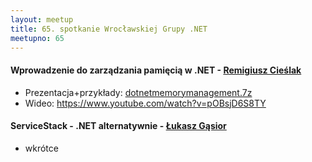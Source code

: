 ```yaml
---
layout: meetup
title: 65. spotkanie Wrocławskiej Grupy .NET
meetupno: 65
---
```


#### Wprowadzenie do zarządzania pamięcią w .NET - [Remigiusz Cieślak](emailto:remigiusz.cieslak@gmail.com)
* Prezentacja+przykłady: [dotnetmemorymanagement.7z](https://raw.githubusercontent.com/wrocnet/wrocnet.github.io/master/_assets/dotnetmemorymanagement.7z) 
* Wideo: https://www.youtube.com/watch?v=pOBsjD6S8TY


#### ServiceStack - .NET alternatywnie - [Łukasz Gąsior](https://twitter.com/lukaszgasior)
* wkrótce
